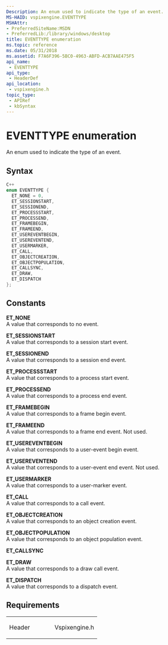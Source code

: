 ```yaml
---
Description: An enum used to indicate the type of an event.
MS-HAID: vspixengine.EVENTTYPE
MSHAttr:
- PreferredSiteName:MSDN
- PreferredLib:/library/windows/desktop
title: EVENTTYPE enumeration
ms.topic: reference
ms.date: 05/31/2018
ms.assetid: F7A6F396-5BC0-4963-ABFD-ACB7AAE475F5
api_name: 
 - EVENTTYPE
api_type: 
 - HeaderDef
api_location: 
 - vspixengine.h
topic_type: 
 - APIRef
 - kbSyntax
---
```


# <span id="vspixengine.eventtype"></span>EVENTTYPE enumeration

An enum used to indicate the type of an event.

## Syntax

```cpp
C++ 
enum EVENTTYPE {
  ET_NONE = 0, 
  ET_SESSIONSTART, 
  ET_SESSIONEND, 
  ET_PROCESSSTART, 
  ET_PROCESSEND, 
  ET_FRAMEBEGIN, 
  ET_FRAMEEND, 
  ET_USEREVENTBEGIN, 
  ET_USEREVENTEND, 
  ET_USERMARKER, 
  ET_CALL, 
  ET_OBJECTCREATION, 
  ET_OBJECTPOPULATION, 
  ET_CALLSYNC, 
  ET_DRAW, 
  ET_DISPATCH 
};
```

## Constants

<span id="ET_NONE"></span><span id="et_none"></span>**ET\_NONE**  
A value that corresponds to no event.

<span id="ET_SESSIONSTART"></span><span id="et_sessionstart"></span>**ET\_SESSIONSTART**  
A value that corresponds to a session start event.

<span id="ET_SESSIONEND"></span><span id="et_sessionend"></span>**ET\_SESSIONEND**  
A value that corresponds to a session end event.

<span id="ET_PROCESSSTART"></span><span id="et_processstart"></span>**ET\_PROCESSSTART**  
A value that corresponds to a process start event.

<span id="ET_PROCESSEND"></span><span id="et_processend"></span>**ET\_PROCESSEND**  
A value that corresponds to a process end event.

<span id="ET_FRAMEBEGIN"></span><span id="et_framebegin"></span>**ET\_FRAMEBEGIN**  
A value that corresponds to a frame begin event.

<span id="ET_FRAMEEND"></span><span id="et_frameend"></span>**ET\_FRAMEEND**  
A value that corresponds to a frame end event. Not used.

<span id="ET_USEREVENTBEGIN"></span><span id="et_usereventbegin"></span>**ET\_USEREVENTBEGIN**  
A value that corresponds to a user-event begin event.

<span id="ET_USEREVENTEND"></span><span id="et_usereventend"></span>**ET\_USEREVENTEND**  
A value that corresponds to a user-event end event. Not used.

<span id="ET_USERMARKER"></span><span id="et_usermarker"></span>**ET\_USERMARKER**  
A value that corresponds to a user-marker event.

<span id="ET_CALL"></span><span id="et_call"></span>**ET\_CALL**  
A value that corresponds to a call event.

<span id="ET_OBJECTCREATION"></span><span id="et_objectcreation"></span>**ET\_OBJECTCREATION**  
A value that corresponds to an object creation event.

<span id="ET_OBJECTPOPULATION"></span><span id="et_objectpopulation"></span>**ET\_OBJECTPOPULATION**  
A value that corresponds to an object population event.

<span id="ET_CALLSYNC"></span><span id="et_callsync"></span>**ET\_CALLSYNC**  

<span id="ET_DRAW"></span><span id="et_draw"></span>**ET\_DRAW**  
A value that corresponds to a draw call event.

<span id="ET_DISPATCH"></span><span id="et_dispatch"></span>**ET\_DISPATCH**  
A value that corresponds to a dispatch event.

## Requirements

<table><colgroup><col style="width: 50%" /><col style="width: 50%" /></colgroup><tbody><tr class="odd"><td><p>Header</p></td><td>Vspixengine.h</td></tr></tbody></table>